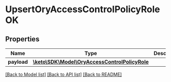 # UpsertOryAccessControlPolicyRoleOK

## Properties
Name | Type | Description | Notes
------------ | ------------- | ------------- | -------------
**payload** | [**\keto\SDK\Model\OryAccessControlPolicyRole**](OryAccessControlPolicyRole.md) |  | [optional] 

[[Back to Model list]](../README.md#documentation-for-models) [[Back to API list]](../README.md#documentation-for-api-endpoints) [[Back to README]](../README.md)


